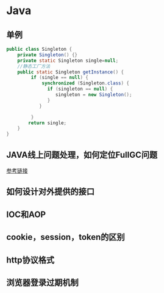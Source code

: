 # Java

## 单例

```java
public class Singleton {
    private Singleton() {}
    private static Singleton single=null;
    //静态工厂方法
    public static Singleton getInstance() {
         if (single == null) {  
             synchronized (Singleton.class) {  
               if (singleton == null) {  
                  singleton = new Singleton();
               }  
            }  

         }  
        return single;
    }
}
```

## JAVA线上问题处理，如何定位FullGC问题

[参考链接](https://blog.csdn.net/C18298182575/article/details/87484265)

## 如何设计对外提供的接口

## IOC和AOP

## cookie，session，token的区别


## http协议格式


## 浏览器登录过期机制








